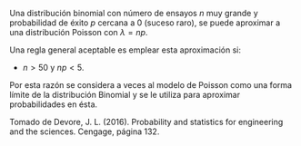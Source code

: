 Una distribución binomial con número de ensayos $n$ muy grande y probabilidad de éxito $p$ cercana a 0 (suceso raro), se puede aproximar a una distribución Poisson con $\lambda=np$.

Una regla general aceptable es emplear esta aproximación si:

- $n > 50$ y $n p < 5$.

Por esta razón se considera a veces al modelo de Poisson como una forma límite de la distribución Binomial y se le utiliza para aproximar probabilidades en ésta.

Tomado de Devore, J. L. (2016). Probability and statistics for engineering and the sciences. Cengage, página 132.
